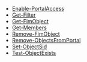 * [Enable-PortalAccess](https://github.com/wim-beck/IS4U-FIM-Powershell/wiki/Enable-PortalAccess)<br />
* [Get-Filter](https://github.com/wim-beck/IS4U-FIM-Powershell/wiki/Get-Filter)<br />
* [Get-FimObject](https://github.com/wim-beck/IS4U-FIM-Powershell/wiki/Get-FimObject)<br />
* [Get-Members](https://github.com/wim-beck/IS4U-FIM-Powershell/wiki/Get-Members)<br />
* [Remove-FimObject](https://github.com/wim-beck/IS4U-FIM-Powershell/wiki/Remove-FimObject)<br />
* [Remove-ObjectsFromPortal](https://github.com/wim-beck/IS4U-FIM-Powershell/wiki/Remove-ObjectsFromPortal)<br />
* [Set-ObjectSid](https://github.com/wim-beck/IS4U-FIM-Powershell/wiki/Set-ObjectSid)<br />
* [Test-ObjectExists](https://github.com/wim-beck/IS4U-FIM-Powershell/wiki/Test-ObjectExists)<br />